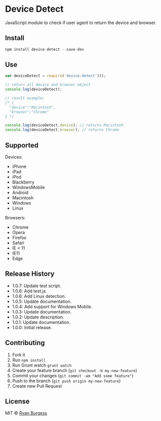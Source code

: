 Device Detect
=============
JavaScript module to check if user agent to return the device and browser.

## Install

```js
npm install device-detect --save-dev
```

## Use

```js
var deviceDetect = require('device-detect')();

// return all device and browser object
console.log(deviceDetect);

// result example:
/* {
  "device":"Macintosh",
  "browser":"Chrome"
} */

console.log(deviceDetect.device); // returns Macintosh
console.log(deviceDetect.browser); // returns Chrome
```

## Supported
Devices: 
- iPhone
- iPad
- iPod
- Blackberry
- WindowsMobile
- Android
- Macintosh
- Windows
- Linux

Browsers: 
- Chrome
- Opera
- Firefox
- Safari
- IE < 11
- IE11
- Edge
 
## Release History
* 1.0.7: Update test script.
* 1.0.6: Add test.js.
* 1.0.6: Add Linux detection.
* 1.0.5: Update documentation.
* 1.0.4: Add support for Windows Mobile.
* 1.0.3: Update documentation.
* 1.0.2: Update description.
* 1.0.1: Update documentation.
* 1.0.0: Initial release.
 
## Contributing
1. Fork it
2. Run `npm install`
3. Run Grunt watch `grunt watch`
4. Create your feature branch (`git checkout -b my-new-feature`)
5. Commit your changes (`git commit -am "Add some feature"`)
6. Push to the branch (`git push origin my-new-feature`)
7. Create new Pull Request

## License
MIT © [Ryan Burgess](http://github.com/ryanburgess)
